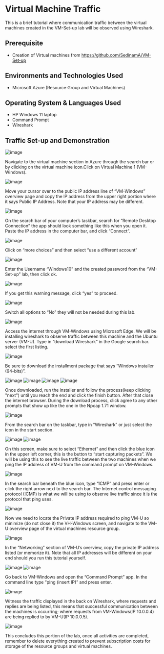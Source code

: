 <h1>Virtual Machine Traffic</h1>
This is a brief tutorial where communication traffic between the virtual machines created in the VM-Set-up lab will be observed using Wireshark.<br />

<h2>Prerequisite</h2>

- Creation of Virtual machines from https://github.com/SedinamA/VM-Set-up

<h2>Environments and Technologies Used</h2>

- Microsoft Azure (Resource Group and Virtual Machines)

<h2>Operating System & Languages Used </h2>

- HP Windows 11 laptop
- Command Prompt
- Wireshark

<h2>Traffic Set-up and Demonstration </h2>

![image](https://github.com/SedinamA/VM-Traffic/assets/146953803/dc7a6665-09e7-4095-bbe0-8025948746ad)

Navigate to the virtual machine section in Azure through the search bar or by clicking on the virtual machine icon.Click on Virtual Machine 1 (VM-Windows). 

![image](https://github.com/SedinamA/VM-Traffic/assets/146953803/a119ee6e-d015-41cb-9535-b5a0c9b8624d)

Move your cursor over to the public IP address line of “VM-Windows” overview page and copy the IP address from the upper right portion where it says Public IP Address. Note that your IP address may be different.

![image](https://github.com/SedinamA/VM-Traffic/assets/146953803/0de3ffa7-4032-430c-b40d-de5d4ea45c65)


On the search bar of your computer’s  taskbar, search for “Remote Desktop Connection” the app should look something like this when you open it. Paste the IP address in the computer bar, and click “Connect”.

![image](https://github.com/SedinamA/VM-Traffic/assets/146953803/1db8c61d-3743-4c83-90e8-56ba42868ae4)

Click on “more choices” and then select “use a different account”

![image](https://github.com/SedinamA/VM-Traffic/assets/146953803/19ed9d66-ccab-4130-b117-dfecca7c0ecd)

Enter the Username “Windows10” and the created password from the “VM-Set-up” lab, then click ok.

![image](https://github.com/SedinamA/VM-Traffic/assets/146953803/ae1615e8-454d-4154-a0c5-51325b35a26c)

If you get this warning message, click “yes” to proceed.

![image](https://github.com/SedinamA/VM-Traffic/assets/146953803/a3595979-5a91-4f3a-b1aa-83708ffa8cd8)

Switch all options to “No” they will not be needed during this lab.

![image](https://github.com/SedinamA/VM-Traffic/assets/146953803/369752be-9f81-4fdc-9fe5-06f177116469)

Access the internet through VM-Windows using Microsoft Edge. We will be installing wireshark to observe traffic between this machine and the Ubuntu server (VM-U). Type in “download Wireshark” in the Google search bar. select the first listing.

![image](https://github.com/SedinamA/VM-Traffic/assets/146953803/b24ff26e-dde8-468b-858e-72aa903bd497)

Be sure to download the installment package that says “Windows installer (64-bits)”. 

![image](https://github.com/SedinamA/VM-Traffic/assets/146953803/0ff74678-e8e1-4e8a-8d31-54fda621076e)
![image](https://github.com/SedinamA/VM-Traffic/assets/146953803/b5c7493f-a19e-438d-8c43-93ae1e9712bc)
![image](https://github.com/SedinamA/VM-Traffic/assets/146953803/6a1669c1-36d3-44b9-94e2-7574532ecd48)
![image](https://github.com/SedinamA/VM-Traffic/assets/146953803/3da0ab8d-0e85-46ea-baf4-703a772220ed)

Once downloaded, run the installer and follow the process(keep clicking "next") until you reach the end and click the finish button. After that close the internet browser. During the download process, click agree to any other prompts that show up like the one in the Npcap 1.71 window.

![image](https://github.com/SedinamA/VM-Traffic/assets/146953803/7e5ce58b-7916-4a41-9e71-71e9fa99125f)

From the search bar on the taskbar, type in “Wireshark” or just select the icon in the start section.

![image](https://github.com/SedinamA/VM-Traffic/assets/146953803/91baeefe-9b86-40bc-af25-41c0abbffb3d)
![image](https://github.com/SedinamA/VM-Traffic/assets/146953803/daecc5d1-e3ca-46d7-ae65-85434dd7486d)

On this screen, make sure to select “Ethernet” and then click the blue icon in the upper left corner, this is the button to “start capturing packets”. We will be using this to see the live traffic between the two machines when we ping the IP address of VM-U from the command prompt on VM-Windows.

![image](https://github.com/SedinamA/VM-Traffic/assets/146953803/a3810d72-f691-4fe6-8b1d-78e62115215d)

In the search bar beneath the blue icon, type “ICMP” and press enter or click the right arrow next to the search bar. The Internet control messaging protocol (ICMP) is what we will be using to observe live traffic since it is the protocol that ping uses. 

![image](https://github.com/SedinamA/VM-Traffic/assets/146953803/19d4a29b-d0a5-434e-9c74-55316b1167b7)

Now we need to locate the Private IP address required to ping VM-U so minimize (do not close it) the VH-Windows screen, and navigate to the VM-U overview page of the virtual machines resource group. 

![image](https://github.com/SedinamA/VM-Traffic/assets/146953803/9e78c8a0-c927-43c9-a061-8ec04ddbb0ea)

In the “Networking” section of VM-U’s overview, copy the private IP address listed (or memorize it). Note that all IP addresses will be different on your end should you run this tutorial yourself.

![image](https://github.com/SedinamA/VM-Traffic/assets/146953803/19569454-3089-4564-a3d8-619659caad0b)
![image](https://github.com/SedinamA/VM-Traffic/assets/146953803/27f685eb-3f10-405c-96bb-e06ec576f3e5)

Go back to VM-Windows and open the “Command Prompt” app. In the command line type “ping (insert IP)”  and press enter.

![image](https://github.com/SedinamA/VM-Traffic/assets/146953803/997290ca-05ec-49ee-95b6-2e505c0a1f89)

Witness the traffic displayed in the back on Wireshark, where requests and replies are being listed, this means that successful communication between the machines is occurring; where requests from VM-Windows(IP 10.0.0.4) are being replied to by VM-U(IP 10.0.0.5).

![image](https://github.com/SedinamA/VM-Traffic/assets/146953803/d2ad5304-74a3-4390-887c-a7371995591b)

This concludes this portion of the lab, once all activities are completed, remember to delete everything created to prevent subscription costs for storage of the resource groups and virtual machines.
